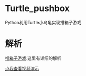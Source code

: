 # Turtle_pushbox
Python利用Turtle小乌龟实现推箱子游戏

# 解析   
[推箱子游戏](https://blog.csdn.net/liu17234050/article/details/136880379?spm=1001.2014.3001.5501):这里有详细的解析   


[点我查看视频演示](https://www.bilibili.com/video/BV1xZ42187D3/?spm_id_from=333.999.0.0)
